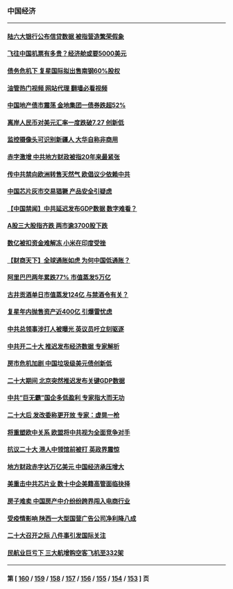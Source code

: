 ### 中国经济
---
#### [陆六大银行公布信贷数据 被指营造繁荣假象](../../pages/ncid283/n13849325.md?10201645) 
#### [飞往中国机票有多贵？经济舱或要5000美元](../../pages/ncid283/n13849214.md?10201645) 
#### [债务危机下 复星国际拟出售南钢60%股权](../../pages/ncid283/n13849179.md?10201645) 
#### [油管热门视频 网站代理 翻墙必看视频](http://132.145.103.77:81/youtube.html?10201645)
#### [中国地产债市震荡 金地集团一债券跌超52%](../../pages/ncid283/n13849026.md?10201645) 
#### [离岸人民币对美元汇率一度跌破7.27 创新低](../../pages/ncid283/n13849011.md?10201645) 
#### [监控摄像头可识别新疆人 大华自称非商用](../../pages/ncid283/n13848882.md?10201645) 
#### [赤字激增 中共地方财政被指20年来最紧张](../../pages/ncid283/n13848516.md?10201645) 
#### [传中共禁向欧洲转售天然气 欧倡议少依赖中共](../../pages/ncid283/n13848689.md?10201645) 
#### [中国芯片灰市交易猖獗 产品安全引疑虑](../../pages/ncid283/n13848624.md?10201645) 
#### [【中国禁闻】中共延迟发布GDP数据 数字难看？](../../pages/ncid283/n13848660.md?10201645) 
#### [A股三大股指齐跌 两市逾3700股下跌](../../pages/ncid283/n13848400.md?10201645) 
#### [数亿被扣资金难解冻 小米在印度受挫](../../pages/ncid283/n13848429.md?10201645) 
#### [【财商天下】全球通胀如虎 为何中国低通胀？](../../pages/ncid283/n13848144.md?10201645) 
#### [阿里巴巴两年累跌77% 市值蒸发5万亿](../../pages/ncid283/n13848248.md?10201645) 
#### [古井贡酒单日市值蒸发124亿 与禁酒令有关？](../../pages/ncid283/n13848170.md?10201645) 
#### [复星年内抛售资产近400亿 引爆雷忧虑](../../pages/ncid283/n13848096.md?10201645) 
#### [中共总领事涉打人被曝光 英议员吁立刻驱逐](../../pages/ncid283/n13848093.md?10201645) 
#### [中共开二十大 推迟发布经济数据 专家解析](../../pages/ncid283/n13847806.md?10201645) 
#### [房市危机加剧 中国垃圾级美元债创新低](../../pages/ncid283/n13847687.md?10201645) 
#### [二十大期间 北京突然推迟发布关键GDP数据](../../pages/ncid283/n13847442.md?10201645) 
#### [中共“巨无霸”国企多低盈利 专家指大而无功](../../pages/ncid283/n13847078.md?10201645) 
#### [二十大后 发改委称更开放 专家：虚晃一枪](../../pages/ncid283/n13847367.md?10201645) 
#### [将重塑欧中关系 欧盟将中共视为全面竞争对手](../../pages/ncid283/n13847362.md?10201645) 
#### [抗议二十大 港人中领馆前被打 英政界震惊](../../pages/ncid283/n13847167.md?10201645) 
#### [地方财政赤字达万亿美元 中国经济承压增大](../../pages/ncid283/n13846852.md?10201645) 
#### [美重击中共芯片业 数十中企美籍高管面临抉择](../../pages/ncid283/n13846793.md?10201645) 
#### [房子难卖 中国房产中介纷纷跨界闯入电商行业](../../pages/ncid283/n13846744.md?10201645) 
#### [受疫情影响 陕西一大型国营广告公司净利降八成](../../pages/ncid283/n13846719.md?10201645) 
#### [二十大召开之际 八件事引发国际关注](../../pages/ncid283/n13846666.md?10201645) 
#### [民航业巨亏下 三大航增购空客飞机至332架](../../pages/ncid283/n13846316.md?10201645) 

---
#### 第 [ [160](./160.md?10201645) / [159](./159.md?10201645) / [158](./158.md?10201645) / [157](./157.md?10201645) / [156](./156.md?10201645) / [155](./155.md?10201645) / [154](./154.md?10201645) / [153](./153.md?10201645) ] 页
